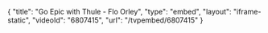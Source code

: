 {
    "title": "Go Epic with Thule - Flo Orley",
    "type": "embed",
    "layout": "iframe-static",
    "videoId": "6807415",
    "url": "\/tvpembed\/6807415"
}